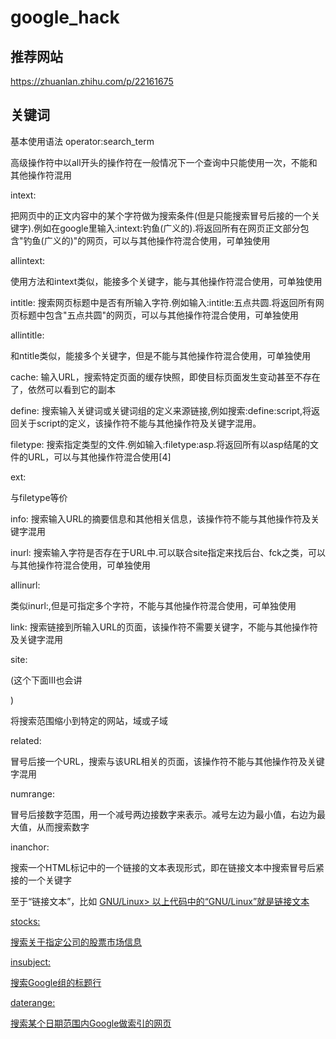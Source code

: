 # google_hack

## 推荐网站

https://zhuanlan.zhihu.com/p/22161675



## 关键词

基本使用语法 operator:search_term

高级操作符中以all开头的操作符在一般情况下一个查询中只能使用一次，不能和其他操作符混用

intext:

把网页中的正文内容中的某个字符做为搜索条件(但是只能搜索冒号后接的一个关键字).例如在google里输入:intext:钓鱼(广义的).将返回所有在网页正文部分包含"钓鱼(广义的)"的网页，可以与其他操作符混合使用，可单独使用

allintext:

使用方法和intext类似，能接多个关键字，能与其他操作符混合使用，可单独使用

intitle:
搜索网页标题中是否有所输入字符.例如输入:intitle:五点共圆.将返回所有网页标题中包含"五点共圆"的网页，可以与其他操作符混合使用，可单独使用

allintitle:

和ntitle类似，能接多个关键字，但是不能与其他操作符混合使用，可单独使用

cache:
输入URL，搜索特定页面的缓存快照，即使目标页面发生变动甚至不存在了，依然可以看到它的副本

define:
搜索输入关键词或关键词组的定义来源链接,例如搜索:define:script,将返回关于script的定义，该操作符不能与其他操作符及关键字混用。



filetype:
搜索指定类型的文件.例如输入:filetype:asp.将返回所有以asp结尾的文件的URL，可以与其他操作符混合使用[4]

ext:

与filetype等价

info:
搜索输入URL的摘要信息和其他相关信息，该操作符不能与其他操作符及关键字混用

inurl:
搜索输入字符是否存在于URL中.可以联合site指定来找后台、fck之类，可以与其他操作符混合使用，可单独使用

allinurl:

类似inurl:,但是可指定多个字符，不能与其他操作符混合使用，可单独使用

link:
搜索链接到所输入URL的页面，该操作符不需要关键字，不能与其他操作符及关键字混用



site: 

(这个下面Ⅲ也会讲

)

将搜索范围缩小到特定的网站，域或子域

related:

冒号后接一个URL，搜索与该URL相关的页面，该操作符不能与其他操作符及关键字混用

numrange:

冒号后接数字范围，用一个减号两边接数字来表示。减号左边为最小值，右边为最大值，从而搜索数字

inanchor:

搜索一个HTML标记中的一个链接的文本表现形式，即在链接文本中搜索冒号后紧接的一个关键字

至于“链接文本”，比如
<a href="[GNU/Linuxhttp://www.linux.org/">GNU/Linux>
以上代码中的“GNU/Linux”就是链接文本

stocks:

搜索关于指定公司的股票市场信息

insubject:

搜索Google组的标题行

daterange:

搜索某个日期范围内Google做索引的网页